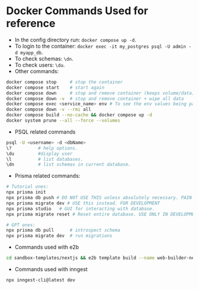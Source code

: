 # Docker Commands Used for reference

- In the config directory run: `docker compose up -d`.
- To login to the container: `docker exec -it my_postgres psql -U admin -d myapp_db`.
- To check schemas: `\dn`.
- To check users: `\du`.
- Other commands:

```bash
docker compose stop     # stop the container
docker compose start    # start again
docker compose down     # stop and remove container (keeps volume/data)
docker compose down -v  # stop and remove container + wipe all data
docker compose exec <service_name> env # To see the env values being passed to a service. 
docker compose down -v --rmi all 
docker compose build --no-cache && docker compose up -d
docker system prune --all --force --volumes
```

- PSQL related commands

```bash
psql -U <username> -d <dbName>
\?          # help options.
\du         #display user
\l          # list databases.
\dn         # list schemas in current database.
```

- Prisma related commands:

``` bash
# Tutorial ones:
npx prisma init
npx prisma db push # DO NOT USE THIS unless absolutely necessary. PAIN in the back. FOR DEVELOPMENT
npx prisma migrate dev # USE this instead. FOR DEVELOPMENT
npx prisma studio   # GUI for interacting with database.
npx prisma migrate reset # Reset entire database. USE ONLY IN DEVELOPMENT.

# GPT ones:
npx prisma db pull      # introspect schema
npx prisma migrate dev  # run migrations
```

- Commands used with e2b

``` bash
cd sandbox-templates/nextjs && e2b template build --name web-builder-nextjs --cmd "/compile_page.sh"
```

- Commands used with inngest

```bash
npx inngest-cli@latest dev
```
